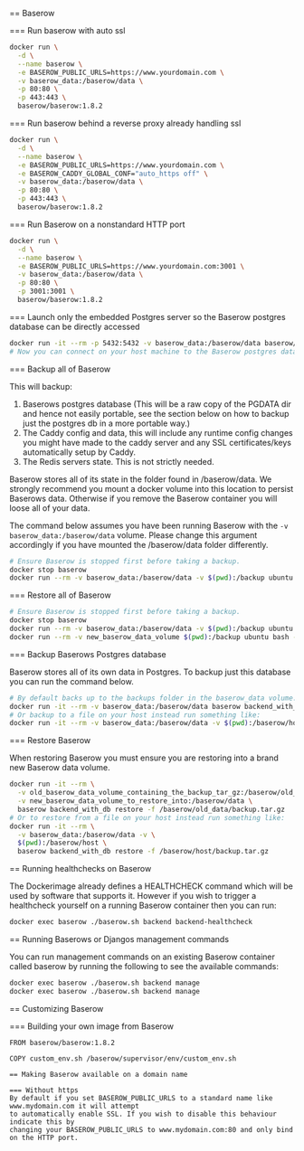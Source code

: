 == Baserow

=== Run baserow with auto ssl

```bash
docker run \
  -d \
  --name baserow \
  -e BASEROW_PUBLIC_URLS=https://www.yourdomain.com \
  -v baserow_data:/baserow/data \
  -p 80:80 \
  -p 443:443 \
  baserow/baserow:1.8.2
```
=== Run baserow behind a reverse proxy already handling ssl

```bash
docker run \
  -d \
  --name baserow \
  -e BASEROW_PUBLIC_URLS=https://www.yourdomain.com \
  -e BASEROW_CADDY_GLOBAL_CONF="auto_https off" \
  -v baserow_data:/baserow/data \
  -p 80:80 \
  -p 443:443 \
  baserow/baserow:1.8.2
```

=== Run Baserow on a nonstandard HTTP port 

```bash
docker run \
  -d \
  --name baserow \
  -e BASEROW_PUBLIC_URLS=https://www.yourdomain.com:3001 \
  -v baserow_data:/baserow/data \
  -p 80:80 \
  -p 3001:3001 \
  baserow/baserow:1.8.2
```

=== Launch only the embedded Postgres server so the Baserow postgres database can be directly accessed

```bash 
docker run -it --rm -p 5432:5432 -v baserow_data:/baserow/data baserow/baserow:1.8.2 db_only 
# Now you can connect on your host machine to the Baserow postgres database at port 5432
```

=== Backup all of Baserow

This will backup:
1. Baserows postgres database (This will be a raw copy of the PGDATA dir and hence not
   easily portable, see the section below on how to backup just the postgres db in a
   more portable way.)
2. The Caddy config and data, this will include any runtime config changes you might
   have made to the caddy server and any SSL certificates/keys automatically setup by
   Caddy.
3. The Redis servers state. This is not strictly needed.

Baserow stores all of its state in the folder found in /baserow/data. We strongly
recommend you mount a docker volume into this location to persist Baserows data.
Otherwise if you remove the Baserow container you will loose all of your data.

The command below assumes you have been running Baserow with the
`-v baserow_data:/baserow/data` volume. Please change this argument accordingly if
you have mounted the /baserow/data folder differently.

```bash
# Ensure Baserow is stopped first before taking a backup.
docker stop baserow
docker run --rm -v baserow_data:/baserow/data -v $(pwd):/backup ubuntu tar cvf /backup/backup.tar /baserow/data
```

=== Restore all of Baserow
```bash
# Ensure Baserow is stopped first before taking a backup.
docker stop baserow
docker run --rm -v baserow_data:/baserow/data -v $(pwd):/backup ubuntu tar cvf /backup/backup.tar /baserow/data
docker run --rm -v new_baserow_data_volume $(pwd):/backup ubuntu bash -c "mkdir -p /baserow/data && cd /baserow/data && tar xvf /backup/backup.tar --strip 1"
```

=== Backup Baserows Postgres database

Baserow stores all of its own data in Postgres. To backup just this database you can
run the command below.

```bash 
# By default backs up to the backups folder in the baserow_data volume.
docker run -it --rm -v baserow_data:/baserow/data baserow backend_with_db backup -f /baserow/data/backups/backup.tar.gz
# Or backup to a file on your host instead run something like:
docker run -it --rm -v baserow_data:/baserow/data -v $(pwd):/baserow/host baserow backend_with_db backup -f /baserow/host/backup.tar.gz
```

=== Restore Baserow

When restoring Baserow you must ensure you are restoring into a brand new Baserow data
volume.
```bash
docker run -it --rm \
  -v old_baserow_data_volume_containing_the_backup_tar_gz:/baserow/old_data \
  -v new_baserow_data_volume_to_restore_into:/baserow/data \
  baserow backend_with_db restore -f /baserow/old_data/backup.tar.gz 
# Or to restore from a file on your host instead run something like:
docker run -it --rm \
  -v baserow_data:/baserow/data -v \
  $(pwd):/baserow/host \
  baserow backend_with_db restore -f /baserow/host/backup.tar.gz
```

== Running healthchecks on Baserow

The Dockerimage already defines a HEALTHCHECK command which will be used by software
that supports it. However if you wish to trigger a healthcheck yourself on a running
Baserow container then you can run:

```bash
docker exec baserow ./baserow.sh backend backend-healthcheck
```

== Running Baserows or Djangos management commands

You can run management commands on an existing Baserow container called baserow
by running the following to see the available commands:

```bash
docker exec baserow ./baserow.sh backend manage 
docker exec baserow ./baserow.sh backend manage 
```

== Customizing Baserow

=== Building your own image from Baserow

``````
FROM baserow/baserow:1.8.2

COPY custom_env.sh /baserow/supervisor/env/custom_env.sh

== Making Baserow available on a domain name

=== Without https 
By default if you set BASEROW_PUBLIC_URLS to a standard name like www.mydomain.com it will attempt
to automatically enable SSL. If you wish to disable this behaviour indicate this by
changing your BASEROW_PUBLIC_URLS to www.mydomain.com:80 and only bind on the HTTP port. 
